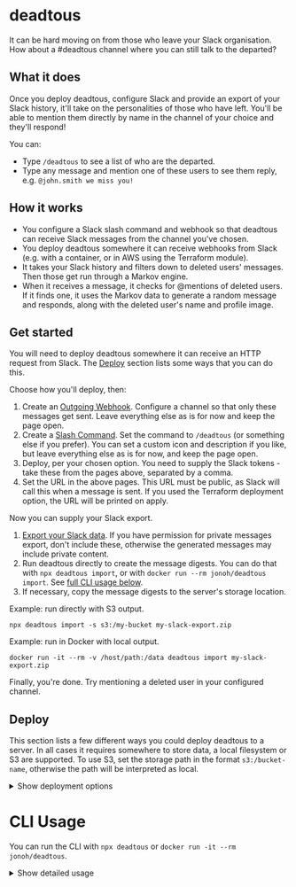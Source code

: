 deadtous
========

It can be hard moving on from those who leave your Slack organisation. How about a #deadtous channel where you can still talk to the departed?

## What it does

Once you deploy deadtous, configure Slack and provide an export of your Slack history, it'll take on the personalities of those who have left.
You'll be able to mention them directly by name in the channel of your choice and they'll respond!

You can:
- Type `/deadtous` to see a list of who are the departed.
- Type any message and mention one of these users to see them reply, e.g. `@john.smith we miss you!`

## How it works

- You configure a Slack slash command and webhook so that deadtous can receive Slack messages from the channel you've chosen.
- You deploy deadtous somewhere it can receive webhooks from Slack (e.g. with a container, or in AWS using the Terraform module).
- It takes your Slack history and filters down to deleted users' messages. Then those get run through a Markov engine.
- When it receives a message, it checks for @mentions of deleted users. If it finds one, it uses the Markov data to generate a random message and responds, along with the deleted user's name and profile image.

## Get started

You will need to deploy deadtous somewhere it can receive an HTTP request from Slack. The [Deploy](#deploy) section lists some ways that you can do this.

Choose how you'll deploy, then:
1. Create an [Outgoing Webhook](https://my.slack.com/apps/A0F7VRG6Q-outgoing-webhooks?tab=more_info). Configure a channel so that only these messages get sent. Leave everything else as is for now and keep the page open. 
2. Create a [Slash Command](https://my.slack.com/apps/A0F82E8CA-slash-commands?tab=more_info). Set the command to `/deadtous` (or something else if you prefer). You can set a custom icon and description if you like, but leave everything else as is for now, and keep the page open.
3. Deploy, per your chosen option. You need to supply the Slack tokens - take these from the pages above, separated by a comma.
4. Set the URL in the above pages. This URL must be public, as Slack will call this when a message is sent. If you used the Terraform deployment option, the URL will be printed on apply.

Now you can supply your Slack export.
1. [Export your Slack data](https://my.slack.com/services/export). If you have permission for private messages export, don't include these, otherwise the generated messages may include private content.
2. Run deadtous directly to create the message digests. You can do that with `npx deadtous import`, or with `docker run --rm jonoh/deadtous import`. See [full CLI usage below](#deadtous-import-slack_export_file).
3. If necessary, copy the message digests to the server's storage location.

Example: run directly with S3 output.
```
npx deadtous import -s s3:/my-bucket my-slack-export.zip
```
Example: run in Docker with local output.
```
docker run -it --rm -v /host/path:/data deadtous import my-slack-export.zip
```

Finally, you're done. Try mentioning a deleted user in your configured channel.

## Deploy

This section lists a few different ways you could deploy deadtous to a server.
In all cases it requires somewhere to store data, a local filesystem or S3 are supported.
To use S3, set the storage path in the format `s3:/bucket-name`, otherwise the path will be interpreted as local.

<details>
  <summary>Show deployment options</summary>

### Run directly

If you have a server with Node you can deploy and run it directly.
[Clone the project](https://github.com/hillnz/deadtous), install the dependendies and then run `bin/run server`, or just run `npx deadtous server` (see [`deadtous server`](#deadtous-server) for usage).

Your server must be able to receive public HTTP requests so that Slack can send its webhook request.

### AWS Lambda

Lambda is very cheap, and convenient if you already have an AWS account.

A [Terraform module](https://registry.terraform.io/modules/jonohill/deadtous/aws/latest) is available to make deployment easier. You should be able to use [the example](https://github.com/jonohill/terraform-aws-deadtous/blob/main/examples/basic/main.tf) without modification by running `terraform apply`.

If you have your own way to deploy Lambdas, you can use the [Docker image that includes the Lambda runtime](https://hub.docker.com/r/jonoh/deadtous/tags?page=1&ordering=last_updated&name=lambda) (the Lambda builds are tagged with a `-lambda` suffix).

### Docker Image

The image is [published on  Docker hub](https://hub.docker.com/r/jonoh/deadtous).
Run it as you would any other image, e.g. `docker run`, `docker-compose`, Kubernetes, etc. Your container must be able to receive public HTTP requests so that Slack can send its webhook request.

### Environment variables

Name | Default | Purpose
---  | ---     | ---
DEADTOUS_STORAGE | `/data` | Data storage location (local fs or s3)
DEADTOUS_SLACK_TOKENS | None | Slack webhook/slash tokens (Required)
DEADTOUS_PORT | 80 | Listening port

### Ports

Default | Purpose
---     | ---
80      | Listening port for Slack

### Volumes

Default Path | Purpose
---  | ---
`/data` | Storage location (set with `DEADTOUS_STORAGE`)

### Example

Running with `docker run`, listening on port 8080:
```
docker run \
  -e DEADTOUS_SLACK_TOKENS=${SECRET_TOKENS} \
  -p 8080:80 \
  -v /host/path/to/data:/data \
  jonoh/deadtous
```



</details>

# CLI Usage

You can run the CLI with `npx deadtous` or `docker run -it --rm jonoh/deadtous`.

<details>
  <summary>Show detailed usage</summary>

<!-- commands -->
* [`deadtous help [COMMAND]`](#deadtous-help-command)

## `deadtous help [COMMAND]`

display help for deadtous

```
USAGE
  $ deadtous help [COMMAND]

ARGUMENTS
  COMMAND  command to show help for

OPTIONS
  --all  see all commands in CLI
```

_See code: [@oclif/plugin-help](https://github.com/oclif/plugin-help/blob/v3.2.2/src/commands/help.ts)_
<!-- commandsstop -->

</details>
